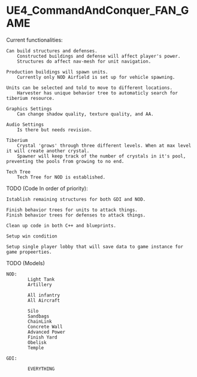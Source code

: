 # UE4_CommandAndConquer_FAN_GAME

Current functionalities:

	Can build structures and defenses. 
		Constructed buildings and defense will affect player's power.
		Structures do affect nav-mesh for unit navigation.
	
	Production buildings will spawn units.
		Currently only NOD Airfield is set up for vehicle spawning.
	
	Units can be selected and told to move to different locations.
		Harvester has unique behavior tree to automaticly search for tiberium resource.
	
	Graphics Settings
		Can change shadow quality, texture quality, and AA.
		
	Audio Settings
		Is there but needs revision.
		
	Tiberium
		Crystal 'grows' through three different levels. When at max level it will create another crystal.
		Spawner will keep track of the number of crystals in it's pool, preventing the pools from growing to no end.
		
	Tech Tree
		Tech Tree for NOD is established.
		

TODO (Code In order of priority):

	Istablish remaining structures for both GDI and NOD.

	Finish behavior trees for units to attack things.
	Finish behavior trees for defenses to attack things.
	
	Clean up code in both C++ and blueprints.
	
	Setup win condition
	
	Setup single player lobby that will save data to game instance for game propeerties.
	
TODO (Models)

	NOD:
			Light Tank
			Artillery

			All infantry
			All Aircraft

			Silo
			Sandbags
			ChainLink
			Concrete Wall
			Advanced Power
			Finish Yard
			Obelisk
			Temple
			
	GDI:
	
			EVERYTHING
			